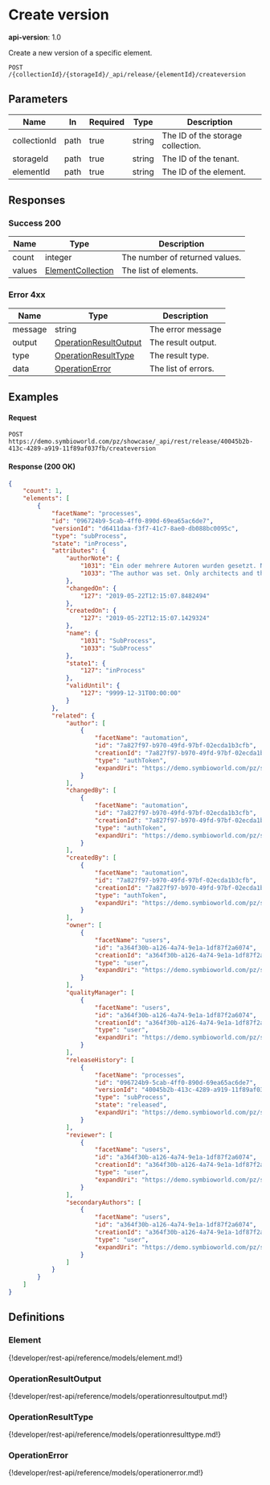 # Create version

**api-version**: 1.0

Create a new version of a specific element.

```
POST /{collectionId}/{storageId}/_api/release/{elementId}/createversion
```

## Parameters

| Name | In | Required | Type | Description |
|---|---|---|---|---|
| collectionId | path | true | string | The ID of the storage collection. |
| storageId | path | true | string | The ID of the tenant. |
| elementId | path | true | string | The ID of the element. |

## Responses

### Success 200

| Name | Type | Description |
|---|---|---|
| count | integer | The number of returned values. |
| values | [ElementCollection](#element) | The list of elements. |

### Error 4xx

| Name | Type | Description |
|---|---|---|
| message | string | The error message |
| output | [OperationResultOutput](#operationresulttype) | The result output. |
| type | [OperationResultType](#operationresulttype) | The result type. |
| data | [OperationError](#operationerror) | The list of errors. |

## Examples

#### Request
```
POST https://demo.symbioworld.com/pz/showcase/_api/rest/release/40045b2b-413c-4289-a919-11f89af037fb/createversion
```

#### Response (200 OK)
```json
{
    "count": 1,
    "elements": [
        {
            "facetName": "processes",
            "id": "096724b9-5cab-4ff0-890d-69ea65ac6de7",
            "versionId": "d6411daa-f3f7-41c7-8ae0-db088bc0095c",
            "type": "subProcess",
            "state": "inProcess",
            "attributes": {
                "authorNote": {
                    "1031": "Ein oder mehrere Autoren wurden gesetzt. Nur Architekten und die angegebenen Autoren dürfen das aktuelle Element bearbeiten.",
                    "1033": "The author was set. Only architects and the defined authors are allowed to edit the current element."
                },
                "changedOn": {
                    "127": "2019-05-22T12:15:07.8482494"
                },
                "createdOn": {
                    "127": "2019-05-22T12:15:07.1429324"
                },
                "name": {
                    "1031": "SubProcess",
                    "1033": "SubProcess"
                },
                "state1": {
                    "127": "inProcess"
                },
                "validUntil": {
                    "127": "9999-12-31T00:00:00"
                }
            },
            "related": {
                "author": [
                    {
                        "facetName": "automation",
                        "id": "7a827f97-b970-49fd-97bf-02ecda1b3cfb",
                        "creationId": "7a827f97-b970-49fd-97bf-02ecda1b3cfb",
                        "type": "authToken",
                        "expandUri": "https://demo.symbioworld.com/pz/showcase/_api/rest/facets/automation/views/detail/elements/7a827f97-b970-49fd-97bf-02ecda1b3cfb"
                    }
                ],
                "changedBy": [
                    {
                        "facetName": "automation",
                        "id": "7a827f97-b970-49fd-97bf-02ecda1b3cfb",
                        "creationId": "7a827f97-b970-49fd-97bf-02ecda1b3cfb",
                        "type": "authToken",
                        "expandUri": "https://demo.symbioworld.com/pz/showcase/_api/rest/facets/automation/views/detail/elements/7a827f97-b970-49fd-97bf-02ecda1b3cfb"
                    }
                ],
                "createdBy": [
                    {
                        "facetName": "automation",
                        "id": "7a827f97-b970-49fd-97bf-02ecda1b3cfb",
                        "creationId": "7a827f97-b970-49fd-97bf-02ecda1b3cfb",
                        "type": "authToken",
                        "expandUri": "https://demo.symbioworld.com/pz/showcase/_api/rest/facets/automation/views/detail/elements/7a827f97-b970-49fd-97bf-02ecda1b3cfb"
                    }
                ],
                "owner": [
                    {
                        "facetName": "users",
                        "id": "a364f30b-a126-4a74-9e1a-1df87f2a6074",
                        "creationId": "a364f30b-a126-4a74-9e1a-1df87f2a6074",
                        "type": "user",
                        "expandUri": "https://demo.symbioworld.com/pz/showcase/_api/rest/facets/users/views/detail/elements/a364f30b-a126-4a74-9e1a-1df87f2a6074"
                    }
                ],
                "qualityManager": [
                    {
                        "facetName": "users",
                        "id": "a364f30b-a126-4a74-9e1a-1df87f2a6074",
                        "creationId": "a364f30b-a126-4a74-9e1a-1df87f2a6074",
                        "type": "user",
                        "expandUri": "https://demo.symbioworld.com/pz/showcase/_api/rest/facets/users/views/detail/elements/a364f30b-a126-4a74-9e1a-1df87f2a6074"
                    }
                ],
                "releaseHistory": [
                    {
                        "facetName": "processes",
                        "id": "096724b9-5cab-4ff0-890d-69ea65ac6de7",
                        "versionId": "40045b2b-413c-4289-a919-11f89af037fb",
                        "type": "subProcess",
                        "state": "released",
                        "expandUri": "https://demo.symbioworld.com/pz/showcase/_api/rest/facets/processes/views/detail/elements/40045b2b-413c-4289-a919-11f89af037fb"
                    }
                ],
                "reviewer": [
                    {
                        "facetName": "users",
                        "id": "a364f30b-a126-4a74-9e1a-1df87f2a6074",
                        "creationId": "a364f30b-a126-4a74-9e1a-1df87f2a6074",
                        "type": "user",
                        "expandUri": "https://demo.symbioworld.com/pz/showcase/_api/rest/facets/users/views/detail/elements/a364f30b-a126-4a74-9e1a-1df87f2a6074"
                    }
                ],
                "secondaryAuthors": [
                    {
                        "facetName": "users",
                        "id": "a364f30b-a126-4a74-9e1a-1df87f2a6074",
                        "creationId": "a364f30b-a126-4a74-9e1a-1df87f2a6074",
                        "type": "user",
                        "expandUri": "https://demo.symbioworld.com/pz/showcase/_api/rest/facets/users/views/detail/elements/a364f30b-a126-4a74-9e1a-1df87f2a6074"
                    }
                ]
            }
        }
    ]
}
```

## Definitions

### Element
{!developer/rest-api/reference/models/element.md!}

### OperationResultOutput
{!developer/rest-api/reference/models/operationresultoutput.md!}

### OperationResultType
{!developer/rest-api/reference/models/operationresulttype.md!}

### OperationError
{!developer/rest-api/reference/models/operationerror.md!}
